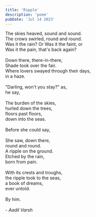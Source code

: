 ```yaml
---
title: 'Ripple'
description: 'poem'
pubDate: 'Jul 14 2023'
---
```

The skies heaved, sound and sound.<br/>The crows swirled, round and round. <br/>Was it the rain? Or Was it the faint, or<br/>Was it the pain, that's back again?<br/><br/>Down there, there-in-there,<br/>Shade took over the fair.<br/>Where lovers swayed through their days,<br/>in a haze. <br/><br/>"Darling, won't you stay?" as, <br/>he say, <br/><br/>The burden of the skies,<br/>hurled down the trees,<br/>floors past floors, <br/>down into the seas. <br/><br/>Before she could say, <br/><br/>She saw, down there, <br/>round and round. <br/>A ripple on the ground. <br/>Etched by the rain, <br/>born from pain. <br/><br/>With its crests and troughs, <br/>the ripple took to the seas, <br/>a book of dreams, <br/>ever untold. <br/><br/>By him. <br/><br/>*- Aadil Varsh*
